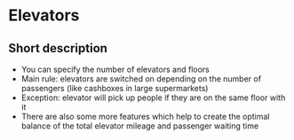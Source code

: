 # Elevators
## Short description
* You can specify the number of elevators and floors
* Main rule: elevators are switched on depending on the number of passengers 
(like cashboxes in large supermarkets)
* Exception: elevator will pick up people if they are
on the same floor with it
* There are also some more features which help to create the 
optimal balance of the total elevator mileage and passenger waiting time
